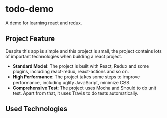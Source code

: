 # todo-demo
A demo for learning react and redux.

## Project Feature

Despite this app is simple and this project is small, the project contains lots of important technologies when building a react project.

- **Standard Model**: The project is built with React, Redux and some plugins, including react-redux, react-actions and so on.
- **High Performance**: The project takes some steps to improve performance, including uglify JavaScript, minimize CSS.
- **Comprehensive Test**: The project uses Mocha and Should to do unit test. Apart from that, it uses Travis to do tests automatically.

## Used Technologies
